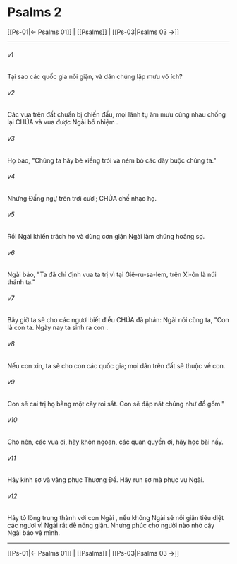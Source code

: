 # Psalms 2

[[Ps-01|← Psalms 01]] | [[Psalms]] | [[Ps-03|Psalms 03 →]]
***



###### v1 
Tại sao các quốc gia nổi giận, và dân chúng lập mưu vô ích? 

###### v2 
Các vua trên đất chuẩn bị chiến đấu, mọi lãnh tụ âm mưu cùng nhau chống lại CHÚA và vua được Ngài bổ nhiệm . 

###### v3 
Họ bảo, "Chúng ta hãy bẻ xiềng trói và ném bỏ các dây buộc chúng ta." 

###### v4 
Nhưng Đấng ngự trên trời cười; CHÚA chế nhạo họ. 

###### v5 
Rồi Ngài khiển trách họ và dùng cơn giận Ngài làm chúng hoảng sợ. 

###### v6 
Ngài bảo, "Ta đã chỉ định vua ta trị vì tại Giê-ru-sa-lem, trên Xi-ôn là núi thánh ta." 

###### v7 
Bây giờ ta sẽ cho các ngươi biết điều CHÚA đã phán: Ngài nói cùng ta, "Con là con ta. Ngày nay ta sinh ra con . 

###### v8 
Nếu con xin, ta sẽ cho con các quốc gia; mọi dân trên đất sẽ thuộc về con. 

###### v9 
Con sẽ cai trị họ bằng một cây roi sắt. Con sẽ đập nát chúng như đồ gốm." 

###### v10 
Cho nên, các vua ơi, hãy khôn ngoan, các quan quyền ơi, hãy học bài nầy. 

###### v11 
Hãy kính sợ và vâng phục Thượng Đế. Hãy run sợ mà phục vụ Ngài. 

###### v12 
Hãy tỏ lòng trung thành với con Ngài , nếu không Ngài sẽ nổi giận tiêu diệt các ngươi vì Ngài rất dễ nóng giận. Nhưng phúc cho người nào nhờ cậy Ngài bảo vệ mình.

***
[[Ps-01|← Psalms 01]] | [[Psalms]] | [[Ps-03|Psalms 03 →]]
